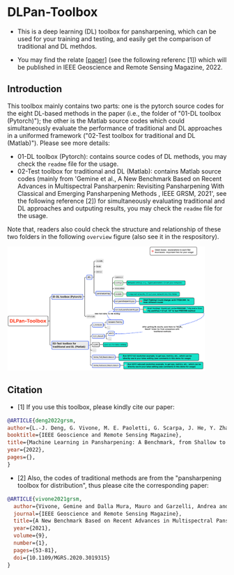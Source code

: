 # DLPan-Toolbox

* This is a deep learning (DL) toolbox for pansharpening, which can be used for your training and testing, and easily get the comparison of traditional and DL methdos.

* You may find the relate [[paper]](https://liangjiandeng.github.io/) (see the following referenc [1]) which will be published in IEEE Geoscience and Remote Sensing Magazine, 2022.

## Introduction
This toolbox mainly contains two parts: one is the pytorch source codes for the eight DL-based methods in the paper (i.e., the folder of "01-DL toolbox (Pytorch)"); the other is the Matlab source codes which could simultaneously evaluate the performance of traditional and DL approaches in a uniformed framework ("02-Test toolbox for traditional and DL (Matlab)"). Please see more details:

- 01-DL toolbox (Pytorch): contains source codes of DL methods, you may check the ``readme`` file for the usage.
- 02-Test toolbox for traditional and DL (Matlab): contains Matlab source codes (mainly from 'Gemine et al., A New Benchmark Based on Recent Advances in Multispectral Pansharpenin: Revisiting Pansharpening With Classical and Emerging Pansharpening Methods , IEEE GRSM, 2021', see the following reference [2]) for simultaneously evaluating traditional and DL approaches and outputing results, you may check the ``readme`` file for the usage. 

Note that, readers also could check the structure and relationship of these two folders in the following ``overview`` figure (also see it in the respository).


<img src="overview.png" width = "90%" />



## Citation
* [1] If you use this toolbox, please kindly cite our paper:

```bibtex
@ARTICLE{deng2022grsm,
author={L.-J. Deng, G. Vivone, M. E. Paoletti, G. Scarpa, J. He, Y. Zhang, J. Chanussot, and A. Plaza},
booktitle={IEEE Geoscience and Remote Sensing Magazine},
title={Machine Learning in Pansharpening: A Benchmark, from Shallow to Deep Networks},
year={2022},
pages={},
}
```


* [2] Also, the codes of traditional methods are from the "pansharpening toolbox for distribution", thus please cite the corresponding paper:
```bibtex
@ARTICLE{vivone2021grsm,
  author={Vivone, Gemine and Dalla Mura, Mauro and Garzelli, Andrea and Restaino, Rocco and Scarpa, Giuseppe and Ulfarsson, Magnus O. and   Alparone, Luciano and Chanussot, Jocelyn},
  journal={IEEE Geoscience and Remote Sensing Magazine}, 
  title={A New Benchmark Based on Recent Advances in Multispectral Pansharpening: Revisiting Pansharpening With Classical and Emerging Pansharpening Methods}, 
  year={2021},
  volume={9},
  number={1},
  pages={53-81},
  doi={10.1109/MGRS.2020.3019315}
}
```
